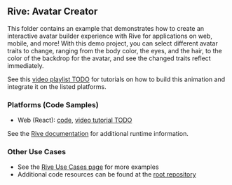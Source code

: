 ## Rive: Avatar Creator

This folder contains an example that demonstrates how to create an interactive avatar builder experience with Rive for applications on web, mobile, and more! With this demo project, you can select different avatar traits to change, ranging from the body color, the eyes, and the hair, to the color of the backdrop for the avatar, and see the changed traits reflect immediately.

See this [video playlist TODO](https://youtube.com/playlist?list=PLujDTZWVDSsFnqEdfIi6v238EVbdKV93L) for tutorials on how to build this animation and integrate it on the listed platforms.

### Platforms (Code Samples)
- Web (React): [code](react/), [video tutorial TODO](https://youtu.be/_s1zuX7hn_U)

See the [Rive documentation](https://help.rive.app/runtimes/overview) for additional runtime information.

### Other Use Cases
- See the [Rive Use Cases page](https://rive.app/use-cases) for more examples
- Additional code resources can be found at the [root repository](https://github.com/rive-app/rive-use-cases/)